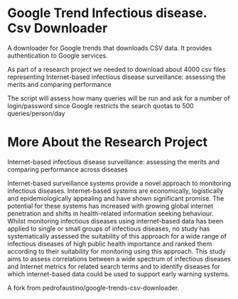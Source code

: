 Google Trend Infectious disease. Csv Downloader  
===============================================

A downloader for Google trends that downloads CSV data. It provides authentication to Google services.

As part of a research project we needed to download about 4000 csv files representing Internet-based infectious disease surveillance: assessing the merits and comparing performance

The script will assess how many queries will be run and ask for a number of login/password since Google restricts the search quotas to 500 queries/person/day


More About the Research Project
===============================

Internet-based infectious disease surveillance: assessing the merits and comparing performance across diseases

Internet-based surveillance systems provide a novel approach to monitoring infectious diseases. Internet-based systems are economically, logistically and epidemiologically appealing and have shown significant promise. The potential for these systems has increased with growing global internet penetration and shifts in health-related information seeking behaviour. Whilst monitoring infectious diseases using internet-based data has been applied to single or small groups of infectious diseases, no study has systematically assessed the suitability of this approach for a wide range of infectious diseases of high public health importance and ranked them according to their suitability for monitoring using this approach. This study aims to assess correlations between a wide spectrum of infectious diseases and Internet metrics for related search terms and to identify diseases for which internet-based data could be used to support early warning systems.


A fork from pedrofaustino/google-trends-csv-downloader.

